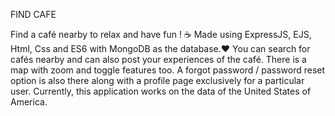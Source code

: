 FIND CAFE

Find a café nearby to relax and have fun ! ☕️
Made using ExpressJS, EJS, Html, Css and ES6 with MongoDB as the database.❤️
You can search for cafés nearby and can also post your experiences of the café. There is a map with zoom and toggle features too.
A forgot password / password reset option is also there along with a profile page exclusively for a particular user. 
Currently, this application works on the data of the United States of America.
